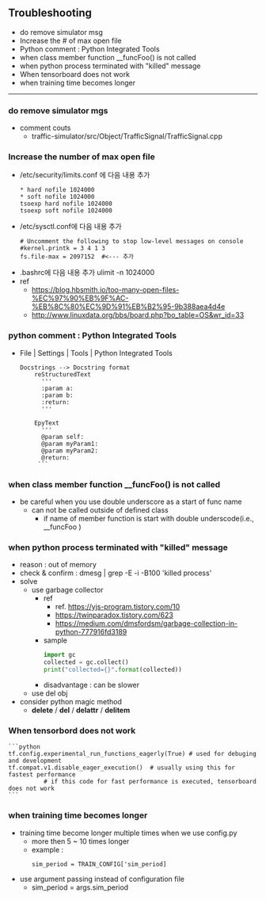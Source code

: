 
## Troubleshooting
* do remove simulator msg 
* Increase the # of max open file
* Python comment : Python Integrated Tools
* when class member function __funcFoo() is not called
* when python process terminated with "killed" message
* When tensorboard does not work
* when training time becomes longer




<hr>

### do remove simulator mgs 
* comment couts
  * traffic-simulator/src/Object/TrafficSignal/TrafficSignal.cpp

### Increase the number of max open file
* /etc/security/limits.conf 에 다음 내용 추가
    ```
    * hard nofile 1024000
    * soft nofile 1024000
    tsoexp hard nofile 1024000
    tsoexp soft nofile 1024000
    ```
* /etc/sysctl.conf에 다음 내용 추가
    ```
    # Uncomment the following to stop low-level messages on console
    #kernel.printk = 3 4 1 3
    fs.file-max = 2097152  #<--- 추가 
    ```
* .bashrc에 다음 내용 추가
   ulimit -n 1024000
* ref
  * https://blog.hbsmith.io/too-many-open-files-%EC%97%90%EB%9F%AC-%EB%8C%80%EC%9D%91%EB%B2%95-9b388aea4d4e
  * http://www.linuxdata.org/bbs/board.php?bo_table=OS&wr_id=33

### python comment : Python Integrated Tools
* File | Settings | Tools | Python Integrated Tools
   ```
   Docstrings --> Docstring format
       reStructuredText
         '''
         :param a:
         :param b:
         :return:
         '''
  
       EpyText
         '''
         @param self:
         @param myParam1:
         @param myParam2:
         @return:
        ```
  
### when class member function __funcFoo() is not called
* be careful when you use double underscore as a start of func name  
  * can not be called outside of defined class 
    * if name of member function is start with double underscode(i.e., __funcFoo )

  

### when python process terminated with "killed" message
* reason :  out of memory
* check & confirm :  dmesg | grep -E -i -B100 'killed process' 
* solve
  * use garbage collector
    * ref
      * ref. https://yjs-program.tistory.com/10    
      * https://twinparadox.tistory.com/623  
      * https://medium.com/dmsfordsm/garbage-collection-in-python-777916fd3189
    * sample
       ```python
       import gc
       collected = gc.collect()
       print("collected={}".format(collected))
       ```
    * disadvantage : can be slower
  * use del obj
* consider python magic method
  * __delete__ / __del__ / __delattr__ / __delitem__



### When tensorbord does not work

    ```python
    tf.config.experimental_run_functions_eagerly(True) # used for debuging and development
    tf.compat.v1.disable_eager_execution()  # usually using this for fastest performance
              # if this code for fast performance is executed, tensorboard does not work
    ``` 



### when training time becomes longer
* training time become longer multiple times when we use config.py 
  * more then 5 ~ 10 times longer 
  * example :
     ```
     sim_period = TRAIN_CONFIG['sim_period] 
     ```
* use argument passing instead of configuration file
  * sim_period = args.sim_period